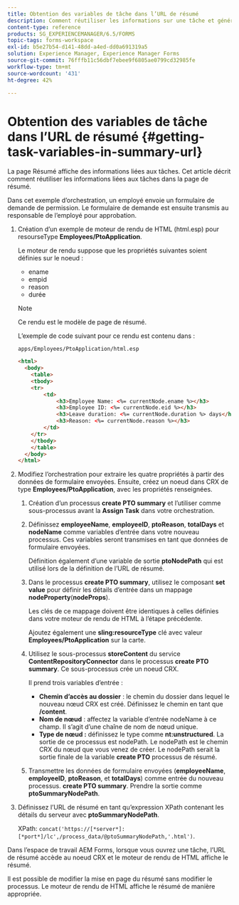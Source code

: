 ```yaml
---
title: Obtention des variables de tâche dans l’URL de résumé
description: Comment réutiliser les informations sur une tâche et générer une URL de résumé pour résumer ou décrire une tâche.
content-type: reference
products: SG_EXPERIENCEMANAGER/6.5/FORMS
topic-tags: forms-workspace
exl-id: b5e27b54-d141-48dd-a4ed-dd0a691319a5
solution: Experience Manager, Experience Manager Forms
source-git-commit: 76fffb11c56dbf7ebee9f6805ae0799cd32985fe
workflow-type: tm+mt
source-wordcount: '431'
ht-degree: 42%

---
```


# Obtention des variables de tâche dans l’URL de résumé {#getting-task-variables-in-summary-url}

La page Résumé affiche des informations liées aux tâches. Cet article décrit comment réutiliser les informations liées aux tâches dans la page de résumé.

Dans cet exemple d’orchestration, un employé envoie un formulaire de demande de permission. Le formulaire de demande est ensuite transmis au responsable de l’employé pour approbation.

1. Création d’un exemple de moteur de rendu de HTML (html.esp) pour resourseType **Employees/PtoApplication**.

   Le moteur de rendu suppose que les propriétés suivantes soient définies sur le noeud :

   * ename
   * empid
   * reason
   * durée

   >[!NOTE]
   >
   >Ce rendu est le modèle de page de résumé.

   L’exemple de code suivant pour ce rendu est contenu dans :

   `apps/Employees/PtoApplication/html.esp`

   ```html
   <html>
     <body>
       <table>
       <tbody>
       <tr>
           <td>
               <h3>Employee Name: <%= currentNode.ename %></h3>
               <h3>Employee ID: <%= currentNode.eid %></h3>
               <h3>Leave duration: <%= currentNode.duration %> days</h3>
               <h3>Reason: <%= currentNode.reason %></h3>
           </td>
       </tr>
       </tbody>
       </table>
     </body>
   </html>
   ```

1. Modifiez l’orchestration pour extraire les quatre propriétés à partir des données de formulaire envoyées. Ensuite, créez un noeud dans CRX de type **Employees/PtoApplication**, avec les propriétés renseignées.

   1. Création d’un processus **create PTO summary** et l’utiliser comme sous-processus avant la **Assign Task** dans votre orchestration.
   1. Définissez **employeeName**, **employeeID**, **ptoReason**, **totalDays** et **nodeName** comme variables d’entrée dans votre nouveau processus. Ces variables seront transmises en tant que données de formulaire envoyées.

      Définition également d’une variable de sortie **ptoNodePath** qui est utilisé lors de la définition de l’URL de résumé.

   1. Dans le processus **create PTO summary**, utilisez le composant **set value** pour définir les détails d’entrée dans un mappage **nodeProperty**(**nodeProps**).

      Les clés de ce mappage doivent être identiques à celles définies dans votre moteur de rendu de HTML à l’étape précédente.

      Ajoutez également une **sling:resourceType** clé avec valeur **Employees/PtoApplication** sur la carte.

   1. Utilisez le sous-processus **storeContent** du service **ContentRepositoryConnector** dans le processus **create PTO summary**. Ce sous-processus crée un noeud CRX.

      Il prend trois variables d’entrée :

      * **Chemin d’accès au dossier** : le chemin du dossier dans lequel le nouveau nœud CRX est créé. Définissez le chemin en tant que **/content**.
      * **Nom de nœud** : affectez la variable d’entrée nodeName à ce champ. Il s’agit d’une chaîne de nom de nœud unique.
      * **Type de nœud :** définissez le type comme **nt:unstructured**. La sortie de ce processus est nodePath. Le nodePath est le chemin CRX du nœud que vous venez de créer. Le nodePath serait la sortie finale de la variable **create PTO** processus de résumé.

   1. Transmettre les données de formulaire envoyées (**employeeName**, **employeeID**, **ptoReason**, et **totalDays**) comme entrée du nouveau processus. **create PTO summary**. Prendre la sortie comme **ptoSummaryNodePath**.

1. Définissez l’URL de résumé en tant qu’expression XPath contenant les détails du serveur avec **ptoSummaryNodePath**.

   XPath: `concat('https://[*server*]:[*port*]/lc',/process_data/@ptoSummaryNodePath,'.html')`.

Dans l’espace de travail AEM Forms, lorsque vous ouvrez une tâche, l’URL de résumé accède au noeud CRX et le moteur de rendu de HTML affiche le résumé.

Il est possible de modifier la mise en page du résumé sans modifier le processus. Le moteur de rendu de HTML affiche le résumé de manière appropriée.

